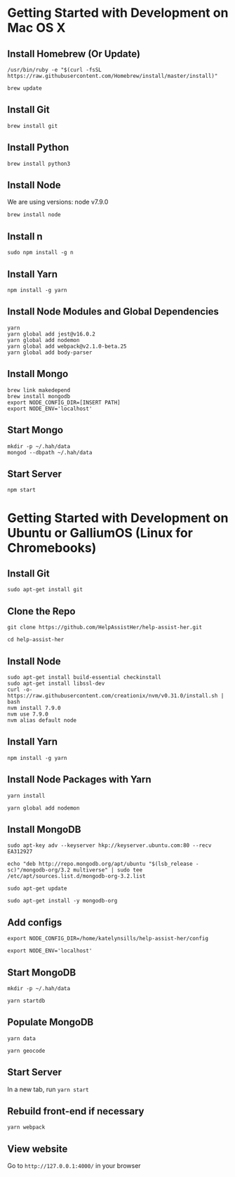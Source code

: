 # Getting Started with Development on Mac OS X

## Install Homebrew (Or Update)
````
/usr/bin/ruby -e "$(curl -fsSL https://raw.githubusercontent.com/Homebrew/install/master/install)"
````

````
brew update
````

## Install Git

````
brew install git
````

## Install Python
````
brew install python3
````

## Install Node
We are using versions: node v7.9.0

````
brew install node
````

## Install n
````
sudo npm install -g n
````

## Install Yarn

````
npm install -g yarn
````

## Install Node Modules and Global Dependencies
````
yarn
yarn global add jest@v16.0.2
yarn global add nodemon
yarn global add webpack@v2.1.0-beta.25
yarn global add body-parser
````

## Install Mongo
````
brew link makedepend
brew install mongodb
export NODE_CONFIG_DIR=[INSERT PATH]
export NODE_ENV='localhost'
````

## Start Mongo
````
mkdir -p ~/.hah/data
mongod --dbpath ~/.hah/data
````

## Start Server
````
npm start
````


# Getting Started with Development on Ubuntu or GalliumOS (Linux for Chromebooks)

## Install Git
`sudo apt-get install git` 

## Clone the Repo
`git clone https://github.com/HelpAssistHer/help-assist-her.git`

`cd help-assist-her`

## Install Node
~~~~
sudo apt-get install build-essential checkinstall
sudo apt-get install libssl-dev
curl -o- https://raw.githubusercontent.com/creationix/nvm/v0.31.0/install.sh | bash
nvm install 7.9.0
nvm use 7.9.0
nvm alias default node
~~~~

## Install Yarn
`npm install -g yarn`

## Install Node Packages with Yarn
`yarn install` 

`yarn global add nodemon`

## Install MongoDB
`sudo apt-key adv --keyserver hkp://keyserver.ubuntu.com:80 --recv EA312927`

`echo "deb http://repo.mongodb.org/apt/ubuntu "$(lsb_release -sc)"/mongodb-org/3.2 multiverse" | sudo tee /etc/apt/sources.list.d/mongodb-org-3.2.list`

`sudo apt-get update`

`sudo apt-get install -y mongodb-org`

## Add configs

`export NODE_CONFIG_DIR=/home/katelynsills/help-assist-her/config`

`export NODE_ENV='localhost'`

## Start MongoDB
`mkdir -p ~/.hah/data`

`yarn startdb`

## Populate MongoDB
`yarn data`

`yarn geocode`

## Start Server
In a new tab, run `yarn start`

## Rebuild front-end if necessary
`yarn webpack`

## View website
Go to `http://127.0.0.1:4000/` in your browser